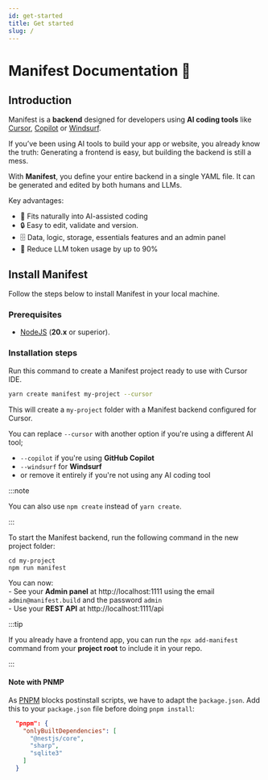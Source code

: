 ```yaml
---
id: get-started
title: Get started
slug: /
---
```


# Manifest Documentation 👋

## Introduction

Manifest is a **backend** designed for developers using **AI coding tools** like [Cursor](https://www.cursor.com/), [Copilot](https://github.com/features/copilot) or [Windsurf](https://windsurf.com/).

If you’ve been using AI tools to build your app or website, you already know the truth: Generating a frontend is easy, but building the backend is still a mess.

With **Manifest**, you define your entire backend in a single YAML file. It can be generated and edited by both humans and LLMs.

Key advantages:

- 🤖 Fits naturally into AI-assisted coding
- 🔒 Easy to edit, validate and version.
- 🗄️ Data, logic, storage, essentials features and an admin panel
- 🧠 Reduce LLM token usage by up to 90%

## Install Manifest

Follow the steps below to install Manifest in your local machine.

### Prerequisites

- [NodeJS](https://nodejs.org/en/) (**20.x** or superior).

### Installation steps

Run this command to create a Manifest project ready to use with Cursor IDE.

```bash
yarn create manifest my-project --cursor
```

This will create a `my-project` folder with a Manifest backend configured for Cursor.

You can replace `--cursor` with another option if you're using a different AI tool;

- `--copilot` if you're using **GitHub Copilot**
- `--windsurf` for **Windsurf**
- or remove it entirely if you're not using any AI coding tool

:::note

You can also use `npm create` instead of `yarn create`.

:::

To start the Manifest backend, run the following command in the new project folder:

```
cd my-project
npm run manifest
```

You can now:
<br/> - See your **Admin panel** at http://localhost:1111 using the email `admin@manifest.build` and the password `admin`
<br/> - Use your **REST API** at http://localhost:1111/api

:::tip

If you already have a frontend app, you can run the `npx add-manifest` command from your **project root** to include it in your repo.

:::

#### Note with PNMP

As [PNPM](https://pnpm.io/fr/) blocks postinstall scripts, we have to adapt the `þackage.json`. Add this to your `package.json` file before doing `pnpm install`:

```json
  "pnpm": {
    "onlyBuiltDependencies": [
      "@nestjs/core",
      "sharp",
      "sqlite3"
    ]
  }
```
